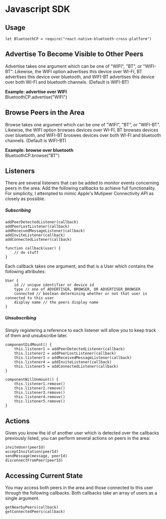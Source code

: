 # Javascript SDK

## Usage

```
let BluetoothCP = require("react-native-bluetooth-cross-platform")
```

## Advertise To Become Visible to Other Peers

Advertise takes one argument which can be one of "WIFI", "BT", or "WIFI-BT". Likewise, the WIFI option advertises this device over WI-FI, BT advertises this device over bluetooth, and WIFI-BT advertises this device over both WI-FI and bluetooth channels. \(Default is WIFI-BT\)

**Example: advertise over WIFI**  
BluetoothCP.advertise\("WIFI"\)

## Browse Peers in the Area

Browse takes one argument which can be one of "WIFI", "BT", or "WIFI-BT". Likewise, the WIFI option browses devices over WI-FI, BT browses devices over bluetooth, and WIFI-BT broswes devices over both WI-FI and bluetooth channels. \(Default is WIFI-BT\)

**Example: browse over bluetooth**  
BluetoothCP.browse\("BT"\)

## Listeners

There are several listeners that can be added to monitor events concerning peers in the area. Add the following callbacks to achieve full functionality. For simplicity, I attempted to mimic Apple's Mutipeer Connectivity API as closely as possible.

##### Subscribing

```
addPeerDetectedListener(callback)
addPeerLostListener(callback)
addReceivedMessageListener(callback)
addInviteListener(callback)
addConnectedListener(callback)

function callback(user) {
    // do stuff
}
```

Each callback takes one argument, and that is a User which contains the following attributes:

```
User {
    id // unique identifier or device id
    type // one of ADVERTISER, BROWSER, OR ADVERTISER_BROWSER
    connected // boolean determining whether or not that user is connected to this user
    display name // the peers display name
}
```

##### Unsubscribing

Simply registering a reference to each listener will allow you to keep track of them and unsubscribe later.

```
componentDidMount() {
    this.listener1 = addPeerDetectedListener(callback)
    this.listener2 = addPeerLostListener(callback)
    this.listener3 = addReceivedMessageListener(callback)
    this.listener4 = addInviteListener(callback)
    this.listener5 = addConnectedListener(callback)
}

componentWillUnmount() {
    this.listener1.remove()
    this.listener2.remove()
    this.listener3.remove()
    this.listener4.remove()
    this.listener5.remove()
}
```

## Actions

Given you know the id of another user which is detected over the callbacks previously listed, you can perform several actions on peers in the area:

```
inviteUser(peerId)
acceptInvitation(peerId)
sendMessage(message, peerId)
disconnectFromPeer(peerId)
```

## Accessing Current State

You may access both peers in the area and those connected to this user through the following callbacks. Both callbacks take an array of users as a single argument.

```
getNearbyPeers(callback)
getConnectedPeers(callback)
```



